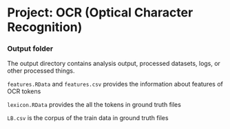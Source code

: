 # Project: OCR (Optical Character Recognition) 

### Output folder

The output directory contains analysis output, processed datasets, logs, or other processed things.

`features.RData` and `features.csv` provides the information about features of OCR tokens

`lexicon.RData` provides the all the tokens in ground truth files

`LB.csv` is the corpus of the train data in ground truth files
